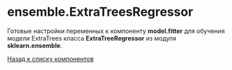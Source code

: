 # ensemble.ExtraTreesRegressor

Готовые настройки переменных к компоненту **model.fitter** для обучения модели ExtraTrees класса **ExtraTreeRegressor** из модуля **sklearn.ensemble**.

[Назад к списку компонентов](../README.md)